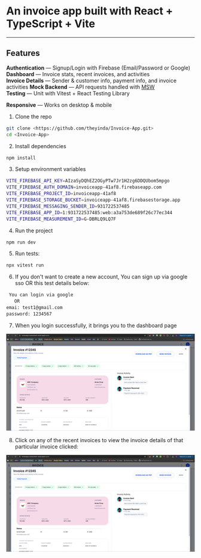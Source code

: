 # An invoice app built with React + TypeScript + Vite

---

## Features

**Authentication** — Signup/Login with Firebase (Email/Password or Google)  
**Dashboard** — Invoice stats, recent invoices, and activities  
**Invoice Details** — Sender & customer info, payment info, and invoice activities
**Mock Backend** — API requests handled with [MSW](https://mswjs.io/)  
**Testing** — Unit with Vitest + React Testing Library

**Responsive** — Works on desktop & mobile

1. Clone the repo

```bash
git clone <https://github.com/theyinda/Invoice-App.git>
cd <Invoice-App>

```

2. Install dependencies

```bash
npm install

```

3. Setup environment variables

```bash
VITE_FIREBASE_API_KEY=AIzaSyDQhEZ2OGyPTw7Jr1H2zg6DDQUbom5mpgo
VITE_FIREBASE_AUTH_DOMAIN=invoiceapp-41af8.firebaseapp.com
VITE_FIREBASE_PROJECT_ID=invoiceapp-41af8
VITE_FIREBASE_STORAGE_BUCKET=invoiceapp-41af8.firebasestorage.app
VITE_FIREBASE_MESSAGING_SENDER_ID=931722537485
VITE_FIREBASE_APP_ID=1:931722537485:web:a3a753de689f26c77ec344
VITE_FIREBASE_MEASUREMENT_ID=G-DBRLQ9LQ7F

```

4. Run the project

```bash
npm run dev
```

5. Run tests:

```bash
npx vitest run
```

6. If you don't want to create a new account, You can sign up via google sso OR this test details below:

```bash
 You can login via google
   OR
emai: test1@gmail.com
password: 1234567
```

7. When you login successfully, it brings you to the dashboard page

![Dashboard Screenshot](/public/details.png)

8. Click on any of the recent invoices to view the invoice details of that particular invoice clicked:

![Invoice Details Screenshot](/public/details.png)
